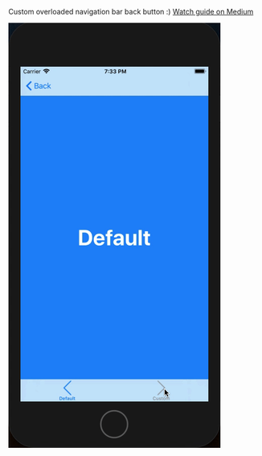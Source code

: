Custom overloaded navigation bar back button :)
[Watch guide on Medium](https://medium.com/@vadimpiatkovskyi/how-to-overload-navigation-bar-back-button-or-how-to-create-own-button-with-image-f11d4eb1841d)

![](Demonstration.gif)
